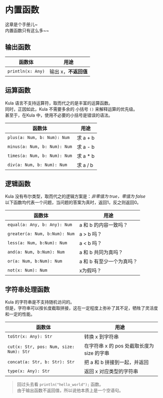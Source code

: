 # 内置函数
这章是个手册儿~    
内置函数只有这么多~~     

## 输出函数
| 函数体            | 用途                 |
| ----------------- | -------------------- |
| `println(x: Any)` | 输出 x，**不返回值** |

## 运算函数
Kula 语言不支持运算符，取而代之的是丰富的运算函数。   
同时，正因如此，Kula 不需要多余的 小括号 `()` 来解释运算的优先级。   
甚至于，在Kula 中，使用不必要的小括号是错误的语法。    

| 函数体                       | 用途     |
| ---------------------------- | -------- |
| `plus(a: Num, b: Num): Num`  | 求 a + b |
| `minus(a: Num, b: Num): Num` | 求 a - b |
| `times(a: Num, b: Num): Num` | 求 a * b |
| `div(a: Num, b: Num): Num`   | 求 a / b |

## 逻辑函数
Kula 没有布尔类型，取而代之的逻辑方案是：*非零值为 true，零值为 false*  
以下函数均代表一个问题，当问题的答案为真时，返回1，反之则返回0。

| 函数体                        | 用途                      |
| ----------------------------- | ------------------------- |
| `equal(a: Any, b: Any): Num`  | a 和 b 的内容一致吗？     |
| `greater(a: Num, b:Num): Num` | a > b 吗？                |
| `less(a: Num, b:Num): Num`    | a < b 吗？                |
| `and(a: Num, b:Num): Num`     | a 和 b 共同为真吗？       |
| `or(a: Num, b:Num): Num`      | a 和 b 有至少一个为真吗？ |
| `not(x: Num): Num`            | x为假吗？                 |

## 字符串处理函数
Kula 的字符串是不支持随机访问的。    
但是，字符串可以按长度截取拼接，这在一定程度上弥补了其不足，牺牲了灵活度和一定的性能。

| 函数体                                  | 用途                                       |
| --------------------------------------- | ------------------------------------------ |
| `toStr(x: Any): Str`                    | 转换 x 到字符串                            |
| `cut(x: Str, pos: Num, size: Num): Str` | 在字符串 x 的 pos 处截取长度为 size 的字串 |
| `concat(a: Str, b: Str): Str`           | 把 a 和 b 拼接到一起，并返回               |
| `type(x: Any): Str`                     | 返回 x 对应类型的字符串                    |

> 回过头去看 `println("hello_world");` 函数。    
> 由于输出函数不返回值，所以说他本质上是一个空语句。